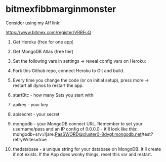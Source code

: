 ﻿# bitmexfibbmarginmonster
 
 Consider using my Aff link:
 
 https://www.bitmex.com/register/VRBFuQ
 
 
1. Get Heroku (free for one app)
2. Get MongoDB Atlas (free tier)
3. Set the following vars in settings -> reveal config vars on Heroku:
4. Fork this Github repo, connect Heroku to Git and build.
5. Every time you change the code (or on initial setup), press more -> restart all dynos to restart the app.

1. startBtc - how many Sats you start with
2. apikey - your key
3. apisecret - your secret
4. mongodb - your MongoDB connect URL. Remember to set your username/pass and an IP config of 0.0.0.0 - it'll look like this: mongodb+srv://jare:PasSWORD@cluster0-8dygf.mongodb.net/test?retryWrites=true
5. thedatabase - a unique string for your database on MongoDB. It'll create if not exists. If the App does wonky things, reset this var and restart.
